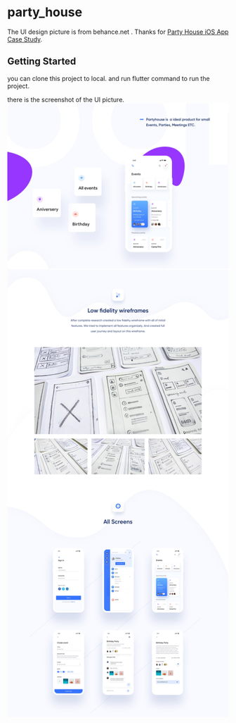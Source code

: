 # party_house
The UI design picture is from behance.net . 
Thanks for [Party House iOS App Case Study](https://www.behance.net/gallery/77699975/Party-House-iOS-App-Case-Study "Party House iOS App Case Study").

## Getting Started
you can clone this project to local. and run flutter command to run the project. 

there is the screenshot of the UI picture.
![UI](/part1.jpg)
![UI](/part2.jpg)